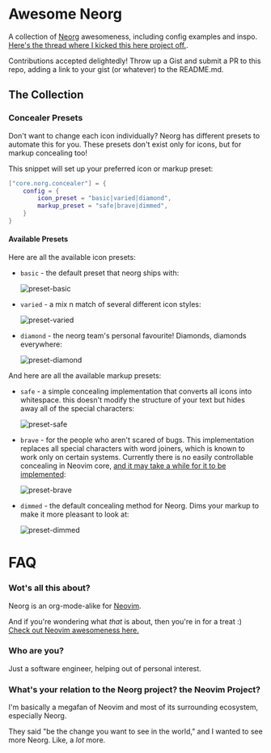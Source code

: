 # Awesome Neorg

A collection of [Neorg](https://github.com/nvim-neorg/neorg) awesomeness, including config examples and inspo. [Here's the thread where I kicked this here project off.](https://github.com/nvim-neorg/neorg/issues/215).

Contributions accepted delightedly! Throw up a Gist and submit a PR to this repo, adding a link to your gist (or whatever) to the README.md.

## The Collection

### Concealer Presets
Don't want to change each icon individually? Neorg has different presets to automate this for you.
These presets don't exist only for icons, but for markup concealing too!

This snippet will set up your preferred icon or markup preset:
```lua
["core.norg.concealer"] = {
    config = {
        icon_preset = "basic|varied|diamond",
        markup_preset = "safe|brave|dimmed",
    }
}
```

#### Available Presets
Here are all the available icon presets:

- `basic` - the default preset that neorg ships with:

  ![preset-basic](https://user-images.githubusercontent.com/76052559/148407368-6c9c8105-7a6c-47e4-b2a0-ff82d9a50494.png)

- `varied` - a mix n match of several different icon styles:

  ![preset-varied](https://user-images.githubusercontent.com/76052559/148407369-dd1126af-9151-4929-8229-ec8d861a6eb5.png)

- `diamond` - the neorg team's personal favourite! Diamonds, diamonds everywhere:

  ![preset-diamond](https://user-images.githubusercontent.com/76052559/148407374-0d10bf92-9b85-4307-847c-2bd429c3b113.png)

And here are all the available markup presets:

- `safe` - a simple concealing implementation that converts all icons into whitespace.
  this doesn't modify the structure of your text but hides away all of the special characters:

  ![preset-safe](https://user-images.githubusercontent.com/76052559/148408895-2f867396-9822-4b44-98ce-06436351c389.png)

- `brave` - for the people who aren't scared of bugs. This implementation replaces all special characters with word joiners,
  which is known to work only on certain systems. Currently there is no easily controllable concealing in Neovim core,
  [and it may take a while for it to be implemented](https://github.com/neovim/neovim/issues/15706):
  
  ![preset-brave](https://user-images.githubusercontent.com/76052559/148408896-00fa450e-631e-42d7-8169-77cf55885e6b.png)

- `dimmed` - the default concealing method for Neorg. Dims your markup to make it more pleasant to look at:

  ![preset-dimmed](https://user-images.githubusercontent.com/76052559/148408903-d9f86222-df8a-44fb-b188-14ff3c482e7f.png)

# FAQ

### Wot's all this about? 

Neorg is an org-mode-alike for [Neovim](https://github.com/neovim/neovim).

And if you're wondering what _that_ is about, then you're in for a treat :) [Check out Neovim awesomeness here.](https://github.com/rockerBOO/awesome-neovim) 

### Who are you? 

Just a software engineer, helping out of personal interest.  

### What's your relation to the Neorg project? the Neovim Project? 

I'm basically a megafan of Neovim and most of its surrounding ecosystem, especially Neorg.

They said "be the change you want to see in the world," and I wanted to see more Neorg. Like, a *lot* more. 
